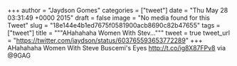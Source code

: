 
+++
author = "Jaydson Gomes"
categories = ["tweet"]
date = "Thu May 28 03:31:49 +0000 2015"
draft = false
image = "No media found for this Tweet"
slug = "18e144e4b1ed7675f0581900acb8690c82b47655"
tags = ["tweet"]
title = """AHahahaha Women With Stev..."""
tweet = true
tweet_url = "https://twitter.com/jaydson/status/603765593653772289"
+++
AHahahaha Women With Steve Buscemi's Eyes http://t.co/ig8X87FPv8 via @9GAG
